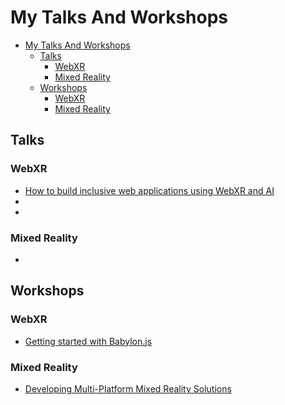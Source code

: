# My Talks And Workshops

- [My Talks And Workshops](#my-talks-and-workshops)
  - [Talks](#talks)
    - [WebXR](#webxr)
    - [Mixed Reality](#mixed-reality)
  - [Workshops](#workshops)
    - [WebXR](#webxr-1)
    - [Mixed Reality](#mixed-reality-1)


## Talks

### WebXR

- [How to build inclusive web applications using WebXR and AI](./Talks\HowToBuildInclusiveWebApplicationsWebXR&AI.md)
- []()
- []()

### Mixed Reality

- []()

## Workshops

### WebXR

- [Getting started with Babylon.js](./Workshops\GettingStartedWithBabylonJS.md)
<!-- - []()
- []() -->

### Mixed Reality

- [Developing Multi-Platform Mixed Reality Solutions](./Workshops\DevelopingMulti-PlatformMixedRealitySolutions.md)